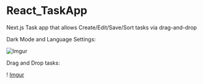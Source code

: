 # React_TaskApp
Next.js Task app that allows Create/Edit/Save/Sort tasks via drag-and-drop


Dark Mode and Language Settings:

![Imgur](https://i.imgur.com/k7ZITx0.png)


Drag and Drop tasks: 

! [Imgur](https://i.imgur.com/4HvfmaP.png)

